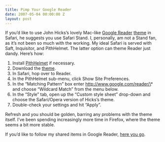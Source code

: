 ```yaml
---
title: Pimp Your Google Reader
date: 2007-05-04 00:00:00 Z
layout: post
---
```


If you’d like to use John Hicks’s lovely Mac-like [Google Reader](http://google.com/reader/) [theme](http://www.hicksdesign.co.uk/journal/google-reader-theme-fixed-again) in Safari, he suggests you use Safari Stand. I, personally, am not a Stand fan, as it’s not been so much with the working. My ideal Safari is served with Saft, Inquisitor, and PithHelmet. The latter option can theme Reader just dandy. Here’s how:

1.  Install [PithHelmet](http://www.culater.net/software/PithHelmet/PithHelmet.php) if necessary.
2.  Download the [theme](http://www.hicksdesign.co.uk/journal/google-reader-theme-fixed-again).
3.  In Safari, hop over to Reader.
4.  In the PithHelmet sub-menu, click Show Site Preferences.
5.  In the “Matching Pattern” box enter http://www.google.com/reader/\* and choose “Wildcard Match” from the menu below.
6.  In the “Style” tab, open up the “Custom style sheet” drop-down and choose the Safari/Opera version of Hicks’s theme.
7.  Double-check your settings and hit “Apply”.

Refresh and you should be golden, barring any problems with the theme itself. I’ve been spending increasingly more time in Firefox, where the theme seems a bit more stable.

If you’d like to follow my shared items in Google Reader, [here you go](http://www.google.com/reader/shared/01214151239479831892).
